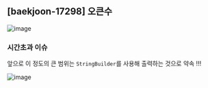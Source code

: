 ## [baekjoon-17298] 오큰수

![image](https://user-images.githubusercontent.com/22045163/116771094-b344cb80-aa83-11eb-8f5d-8c75f8596e22.png)

### 시간초과 이슈

앞으로 이 정도의 큰 범위는 `StringBuilder`를 사용해 출력하는 것으로 약속 !!!

![image](https://user-images.githubusercontent.com/22045163/116771101-c22b7e00-aa83-11eb-8232-f0011115ac4b.png)
